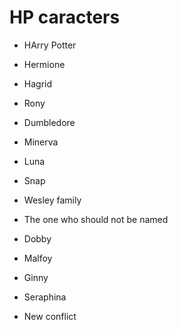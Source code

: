 # HP caracters

- HArry Potter

- Hermione

- Hagrid

- Rony

- Dumbledore

- Minerva

- Luna

- Snap

- Wesley family

- The one who should not be named

- Dobby

- Malfoy

- Ginny

- Seraphina

- New conflict
